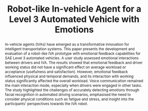 ---
layout: publication
sitemap: false
title: "Robot-like In-vehicle Agent for a Level 3 Automated Vehicle with Emotions"
authors: Zeng, X., Alam, M. S., Bazilinskyy, P.
pdf: zeng_emotion
image: zeng_emotion.jpg
display: 
year: 2025
doi:
code: https://github.com/esse009/emotion-face
suppmat: https://www.dropbox.com/scl/fo/962bbgpgdjerz7mpa0ik4/AFk-31Schu0wxc1kYgtgUfE?rlkey=h6h9hee11r90uc03xozvly8pk&st=0ju24wjq
abstract: "In-vehicle agents (IVAs) have emerged as a transformative innovation for intelligent transportation systems. This paper presents the development and evaluation of a robot-like IVA prototype with emotional feedback capabilities for SAE Level 3 automated vehicles. A user study assessed emotional interactions between drivers and IVA. The results showed that emotional feedback and driver working status did not have a significant effect on average workload or acceptance (usefulness and satisfaction). However, emotional feedback influenced physical and temporal demands, and its interaction with working status significantly affected the overall workload. Voice communication remained the main interaction mode, especially when drivers were engaged in other tasks. The study highlighted the challenges of accurately detecting emotions through facial recognition in automated driving scenarios, emphasised the need to consider physical conditions such as fatigue and stress, and insight into the participants' perspectives towards the IVA robot."
---
